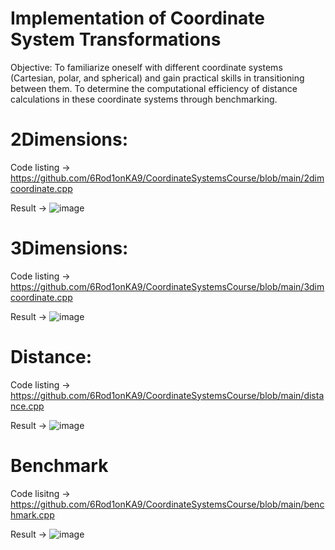 # Implementation of Coordinate System Transformations 

Objective: To familiarize oneself with different coordinate systems (Cartesian, polar, and spherical) and gain practical skills in transitioning between them. To determine the computational efficiency of distance calculations in these coordinate systems through benchmarking.

# 2Dimensions:

Code listing -> https://github.com/6Rod1onKA9/CoordinateSystemsCourse/blob/main/2dimcoordinate.cpp

Result -> ![image](https://github.com/user-attachments/assets/26f842f6-62f3-4393-9213-c7e3079bc27e)

# 3Dimensions:

Code listing -> https://github.com/6Rod1onKA9/CoordinateSystemsCourse/blob/main/3dimcoordinate.cpp

Result -> ![image](https://github.com/user-attachments/assets/675e14d9-cd43-4b88-96f4-3b7bc61b0870)

# Distance:

Code listing -> https://github.com/6Rod1onKA9/CoordinateSystemsCourse/blob/main/distance.cpp

Result -> ![image](https://github.com/user-attachments/assets/f0a2609d-ac2a-46a4-b66b-5419e93e3091)

# Benchmark

Code lisitng -> https://github.com/6Rod1onKA9/CoordinateSystemsCourse/blob/main/benchmark.cpp

Result -> ![image](https://github.com/user-attachments/assets/fad2ed86-0b19-46b4-9b62-51155d18d1bb)
